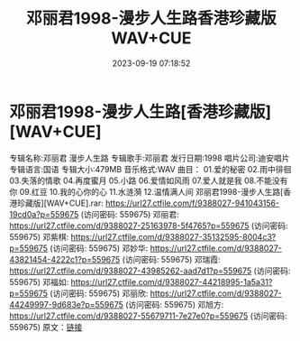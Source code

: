 ﻿---
title: 邓丽君1998-漫步人生路香港珍藏版WAV+CUE
date: 2023-09-19 07:18:52
categories: WAV车载音乐、镜像
tags: 华语中文
---
# 邓丽君1998-漫步人生路[香港珍藏版][WAV+CUE]

专辑名称:邓丽君 漫步人生路
专辑歌手:邓丽君
发行日期:1998
唱片公司:迪安唱片
专辑语言:国语
专辑大小:479MB
音乐格式:WAV
曲目：
01.爱的秘密
02.雨中徘徊
03.失落的情歌
04.再度蜜月
05.小路
06.爱情如风雨
07.爱人就是我
08.不能没有你
09.红豆
10.我的心你的心
11.水涟漪
12.温情满人间
邓丽君1998-漫步人生路[香港珍藏版][WAV+CUE].rar: https://url27.ctfile.com/f/9388027-941043156-19cd0a?p=559675
(访问密码: 559675)
邓丽君: https://url27.ctfile.com/d/9388027-25163978-5f4765?p=559675
(访问密码: 559675)
邓紫棋: https://url27.ctfile.com/d/9388027-35132595-8004c3?p=559675
(访问密码: 559675)
邓妙华: https://url27.ctfile.com/d/9388027-43821454-4222c1?p=559675
(访问密码: 559675)
邓瑞霞: https://url27.ctfile.com/d/9388027-43985262-aad7d1?p=559675
(访问密码: 559675)
邓福如: https://url27.ctfile.com/d/9388027-44218995-1a5a31?p=559675
(访问密码: 559675)
邓丽欣: https://url27.ctfile.com/d/9388027-44249997-9d683e?p=559675
(访问密码: 559675)
邓旭方: https://url27.ctfile.com/d/9388027-55679711-7e27e0?p=559675
(访问密码: 559675)
原文：[链接](https://blog.sina.com.cn/s/blog_1647c7e76010313h5.html)